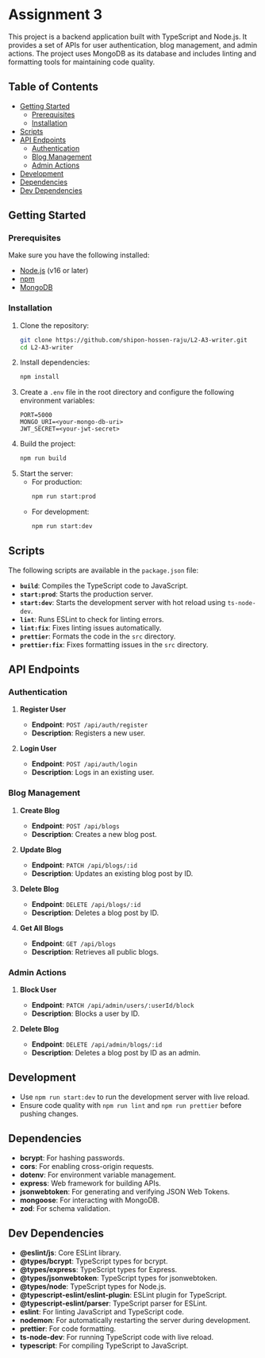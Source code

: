 # Assignment 3

This project is a backend application built with TypeScript and Node.js. It provides a set of APIs for user authentication, blog management, and admin actions. The project uses MongoDB as its database and includes linting and formatting tools for maintaining code quality.

## Table of Contents

- [Getting Started](#getting-started)
  - [Prerequisites](#prerequisites)
  - [Installation](#installation)
- [Scripts](#scripts)
- [API Endpoints](#api-endpoints)
  - [Authentication](#authentication)
  - [Blog Management](#blog-management)
  - [Admin Actions](#admin-actions)
- [Development](#development)
- [Dependencies](#dependencies)
- [Dev Dependencies](#dev-dependencies)

## Getting Started

### Prerequisites

Make sure you have the following installed:

- [Node.js](https://nodejs.org/) (v16 or later)
- [npm](https://www.npmjs.com/)
- [MongoDB](https://www.mongodb.com/)

### Installation

1. Clone the repository:
   ```bash
   git clone https://github.com/shipon-hossen-raju/L2-A3-writer.git
   cd L2-A3-writer
   ```
2. Install dependencies:
   ```bash
   npm install
   ```
3. Create a `.env` file in the root directory and configure the following environment variables:
   ```env
   PORT=5000
   MONGO_URI=<your-mongo-db-uri>
   JWT_SECRET=<your-jwt-secret>
   ```
4. Build the project:
   ```bash
   npm run build
   ```
5. Start the server:
   - For production:
     ```bash
     npm run start:prod
     ```
   - For development:
     ```bash
     npm run start:dev
     ```

## Scripts

The following scripts are available in the `package.json` file:

- **`build`**: Compiles the TypeScript code to JavaScript.
- **`start:prod`**: Starts the production server.
- **`start:dev`**: Starts the development server with hot reload using `ts-node-dev`.
- **`lint`**: Runs ESLint to check for linting errors.
- **`lint:fix`**: Fixes linting issues automatically.
- **`prettier`**: Formats the code in the `src` directory.
- **`prettier:fix`**: Fixes formatting issues in the `src` directory.

## API Endpoints

### Authentication

1. **Register User**

   - **Endpoint**: `POST /api/auth/register`
   - **Description**: Registers a new user.

2. **Login User**
   - **Endpoint**: `POST /api/auth/login`
   - **Description**: Logs in an existing user.

### Blog Management

1. **Create Blog**

   - **Endpoint**: `POST /api/blogs`
   - **Description**: Creates a new blog post.

2. **Update Blog**

   - **Endpoint**: `PATCH /api/blogs/:id`
   - **Description**: Updates an existing blog post by ID.

3. **Delete Blog**

   - **Endpoint**: `DELETE /api/blogs/:id`
   - **Description**: Deletes a blog post by ID.

4. **Get All Blogs**
   - **Endpoint**: `GET /api/blogs`
   - **Description**: Retrieves all public blogs.

### Admin Actions

1. **Block User**

   - **Endpoint**: `PATCH /api/admin/users/:userId/block`
   - **Description**: Blocks a user by ID.

2. **Delete Blog**
   - **Endpoint**: `DELETE /api/admin/blogs/:id`
   - **Description**: Deletes a blog post by ID as an admin.

## Development

- Use `npm run start:dev` to run the development server with live reload.
- Ensure code quality with `npm run lint` and `npm run prettier` before pushing changes.

## Dependencies

- **bcrypt**: For hashing passwords.
- **cors**: For enabling cross-origin requests.
- **dotenv**: For environment variable management.
- **express**: Web framework for building APIs.
- **jsonwebtoken**: For generating and verifying JSON Web Tokens.
- **mongoose**: For interacting with MongoDB.
- **zod**: For schema validation.

## Dev Dependencies

- **@eslint/js**: Core ESLint library.
- **@types/bcrypt**: TypeScript types for bcrypt.
- **@types/express**: TypeScript types for Express.
- **@types/jsonwebtoken**: TypeScript types for jsonwebtoken.
- **@types/node**: TypeScript types for Node.js.
- **@typescript-eslint/eslint-plugin**: ESLint plugin for TypeScript.
- **@typescript-eslint/parser**: TypeScript parser for ESLint.
- **eslint**: For linting JavaScript and TypeScript code.
- **nodemon**: For automatically restarting the server during development.
- **prettier**: For code formatting.
- **ts-node-dev**: For running TypeScript code with live reload.
- **typescript**: For compiling TypeScript to JavaScript.
